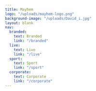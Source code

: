 ```yaml
---
title: Mayhem
logo: "/uploads/mayhem-logo.png"
background-image: "/uploads/David_i.jpg"
layout: blank
nav:
  branded:
    text: Branded
    link: "/branded"
  live:
    text: Live
    link: "/live"
  sport:
    text: Sport
    link: "/sport"
  corporate:
    text: Corporate
    link: "/corporate"
---
```


